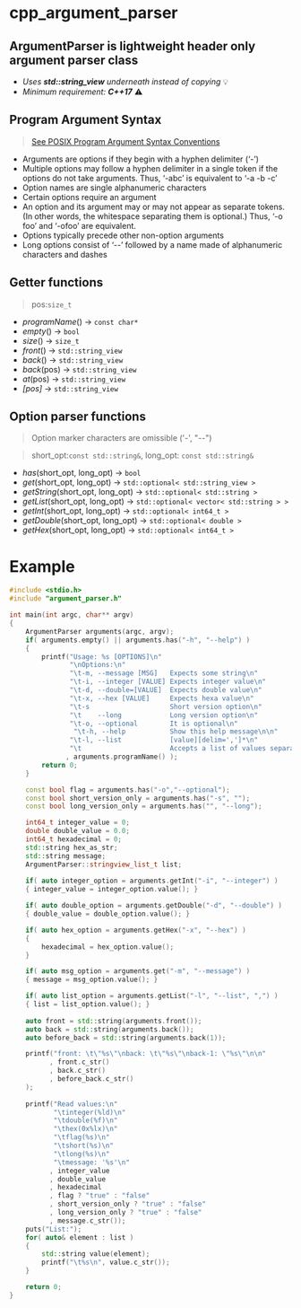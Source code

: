 # cpp_argument_parser
## ArgumentParser is lightweight header only argument parser class
- *Uses **std::string_view** underneath instead of copying* :bulb:
- *Minimum requirement: **C++17*** :warning:

## Program Argument Syntax
> [See POSIX Program Argument Syntax Conventions](https://www.gnu.org/software/libc/manual/html_node/Argument-Syntax.html)
- Arguments are options if they begin with a hyphen delimiter (‘-’)
- Multiple options may follow a hyphen delimiter in a single token if the options do not take arguments. Thus, ‘-abc’ is equivalent to ‘-a -b -c’
- Option names are single alphanumeric characters
- Certain options require an argument
- An option and its argument may or may not appear as separate tokens. 
  (In other words, the whitespace separating them is optional.) 
  Thus, ‘-o foo’ and ‘-ofoo’ are equivalent.
- Options typically precede other non-option arguments
- Long options consist of ‘--’ followed by a name made of alphanumeric characters and dashes

## Getter functions
> pos:```size_t```
* *programName*() -> ```const char*```
* *empty*() -> ```bool```
* *size*() -> ```size_t```
* *front*() -> ```std::string_view```
* *back*() -> ```std::string_view```
* *back*(pos) -> ```std::string_view```
* *at*(pos) -> ```std::string_view```
* *[pos]* -> ```std::string_view```
## Option parser functions
> Option marker characters are omissible ('-', "--")

> short_opt:```const std::string&```, long_opt: ```const std::string&```
* *has*(short_opt, long_opt)       -> ```bool```
* *get*(short_opt, long_opt)       -> ```std::optional< std::string_view >```
* *getString*(short_opt, long_opt) -> ```std::optional< std::string >```
* *getList*(short_opt, long_opt)   -> ```std::optional< vector< std::string > >```
* *getInt*(short_opt, long_opt)    -> ```std::optional< int64_t >```
* *getDouble*(short_opt, long_opt) -> ```std::optional< double >```
* *getHex*(short_opt, long_opt)    -> ```std::optional< int64_t >```

# Example

```c++
#include <stdio.h>
#include "argument_parser.h"

int main(int argc, char** argv)
{
    ArgumentParser arguments(argc, argv);
    if( arguments.empty() || arguments.has("-h", "--help") )
    {
        printf("Usage: %s [OPTIONS]\n"
               "\nOptions:\n"
               "\t-m, --message [MSG]   Expects some string\n"
               "\t-i, --integer [VALUE] Expects integer value\n"
               "\t-d, --double=[VALUE]  Expects double value\n"
               "\t-x, --hex [VALUE]     Expects hexa value\n"
               "\t-s                    Short version option\n"
               "\t    --long            Long version option\n"
               "\t-o, --optional        It is optional\n"
                "\t-h, --help           Show this help message\n\n"
               "\t-l, --list            [value][delim=',']*\n"
               "\t                      Accepts a list of values separated by ','\n"
              , arguments.programName() );
        return 0;
    }

    const bool flag = arguments.has("-o","--optional");
    const bool short_version_only = arguments.has("-s", "");
    const bool long_version_only = arguments.has("", "--long");

    int64_t integer_value = 0;
    double double_value = 0.0;
    int64_t hexadecimal = 0;
    std::string hex_as_str;
    std::string message;
    ArgumentParser::stringview_list_t list;
    
    if( auto integer_option = arguments.getInt("-i", "--integer") )
    { integer_value = integer_option.value(); }

    if( auto double_option = arguments.getDouble("-d", "--double") )
    { double_value = double_option.value(); }

    if( auto hex_option = arguments.getHex("-x", "--hex") )
    { 
        hexadecimal = hex_option.value();
    }

    if( auto msg_option = arguments.get("-m", "--message") )
    { message = msg_option.value(); }

    if( auto list_option = arguments.getList("-l", "--list", ",") )
    { list = list_option.value(); }
   
    auto front = std::string(arguments.front());
    auto back = std::string(arguments.back());
    auto before_back = std::string(arguments.back(1));

    printf("front: \t\"%s\"\nback: \t\"%s\"\nback-1: \"%s\"\n\n"
          , front.c_str()
          , back.c_str()
          , before_back.c_str()
    );
    
    printf("Read values:\n"
           "\tinteger(%ld)\n"
           "\tdouble(%f)\n"
           "\thex(0x%lx)\n"
           "\tflag(%s)\n"
           "\tshort(%s)\n"
           "\tlong(%s)\n"
           "\tmessage: '%s'\n"
          , integer_value
          , double_value
          , hexadecimal
          , flag ? "true" : "false"
          , short_version_only ? "true" : "false"
          , long_version_only ? "true" : "false"
          , message.c_str());
    puts("List:");
    for( auto& element : list )
    {
        std::string value(element);
        printf("\t%s\n", value.c_str());
    }

    return 0;
}
```
 
